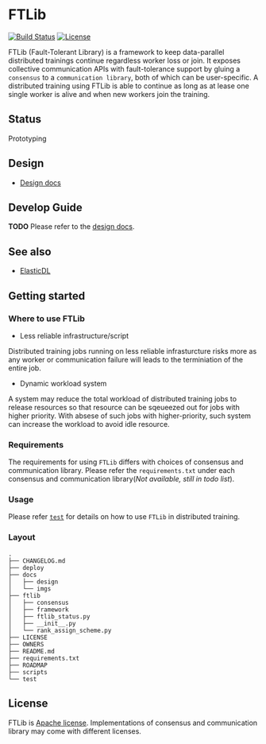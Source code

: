 # FTLib

[![Build Status](https://travis-ci.org/caicloud/ftlib.svg?branch=master)](https://travis-ci.org/caicloud/ftlib)
[![License](https://img.shields.io/badge/License-Apache%202.0-blue.svg)](./LICENSE)

FTLib (Fault-Tolerant Library) is a framework to keep data-parallel distributed trainings continue regardless worker loss or join. It exposes collective communication APIs with fault-tolerance support by gluing a `consensus` to a `communication library`, both of which can be user-specific. A distributed training using FTLib is able to continue as long as at lease one single worker is alive and when new workers join the training.

## Status

Prototyping

## Design

* [Design docs](https://github.com/caicloud/ftlib/tree/master/docs/design)

## Develop Guide

**TODO**
Please refer to the [design docs](https://github.com/caicloud/ftlib/tree/master/docs/design).

## See also

* [ElasticDL](https://github.com/sql-machine-learning/elasticdl/)

## Getting started

### Where to use FTLib

- Less reliable infrastructure/script

Distributed training jobs running on less reliable infrasturcture risks more as any worker or communication failure will leads to the terminiation of the entire job.

- Dynamic workload system

A system may reduce the total workload of distributed training jobs to release resources so that resource can be sqeueezed out for jobs with higher priority. With absese of such jobs with higher-priority, such system can increase the workload to avoid idle resource.

### Requirements

The requirements for using `FTLib` differs with choices of consensus and communication library. Please refer the `requirements.txt` under each consensus and communication library(*Not available, still in todo list*).

### Usage

Please refer [`test`](./test) for details on how to use `FTLib` in distributed training.

### Layout

```
.
├── CHANGELOG.md
├── deploy
├── docs
│   ├── design
│   └── imgs
├── ftlib
│   ├── consensus
│   ├── framework
│   ├── ftlib_status.py
│   ├── __init__.py
│   └── rank_assign_scheme.py
├── LICENSE
├── OWNERS
├── README.md
├── requirements.txt
├── ROADMAP
├── scripts
└── test
```

## License

FTLib is [Apache license](LICENSE). Implementations of consensus and communication library may come with different licenses.